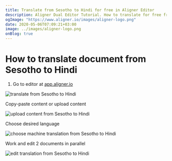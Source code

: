 ```yaml
---
title: Translate from Sesotho to Hindi for free in Aligner Editor
description: Aligner Dual Editor Tutorial. How to translate for free from Sesotho to Hindi. Aligner is multilingual document management platform. 
ogImage: "https://www.aligner.io/images/aligner-logo.png"
date: 2020-05-06T07:09:21+03:00
image: ../images/aligner-logo.png
onBlog: true
---
```


# How to translate document from Sesotho to Hindi

1. Go to editor at [app.aligner.io](https://app.aligner.io "Aligner App web page")

![translate from Sesotho to Hindi](../aligner-blank-editor.png "translate from Sesotho to Hindi")

Copy-paste content or upload content

![upload content from Sesotho to Hindi](../aligner-uploaded-document.png "upload content from Sesotho to Hindi")

Choose desired language

![choose machine translation from Sesotho to Hindi](../aligner-language-dropdown.png "choose machine translation from Sesotho to Hindi")

Work and edit 2 documents in parallel

![edit translation from Sesotho to Hindi](../aligner-double-sitded-editor.png "edit translation from Sesotho to Hindi")

